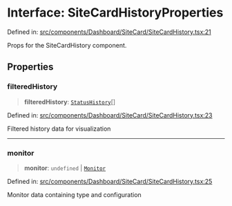 # Interface: SiteCardHistoryProperties

Defined in: [src/components/Dashboard/SiteCard/SiteCardHistory.tsx:21](https://github.com/Nick2bad4u/Uptime-Watcher/blob/8a1973382d5fe14c52996ecda381894eb7ecd4a6/src/components/Dashboard/SiteCard/SiteCardHistory.tsx#L21)

Props for the SiteCardHistory component.

## Properties

### filteredHistory

> **filteredHistory**: [`StatusHistory`](../../../../../../shared/types/interfaces/StatusHistory.md)[]

Defined in: [src/components/Dashboard/SiteCard/SiteCardHistory.tsx:23](https://github.com/Nick2bad4u/Uptime-Watcher/blob/8a1973382d5fe14c52996ecda381894eb7ecd4a6/src/components/Dashboard/SiteCard/SiteCardHistory.tsx#L23)

Filtered history data for visualization

***

### monitor

> **monitor**: `undefined` \| [`Monitor`](../../../../../../shared/types/interfaces/Monitor.md)

Defined in: [src/components/Dashboard/SiteCard/SiteCardHistory.tsx:25](https://github.com/Nick2bad4u/Uptime-Watcher/blob/8a1973382d5fe14c52996ecda381894eb7ecd4a6/src/components/Dashboard/SiteCard/SiteCardHistory.tsx#L25)

Monitor data containing type and configuration

